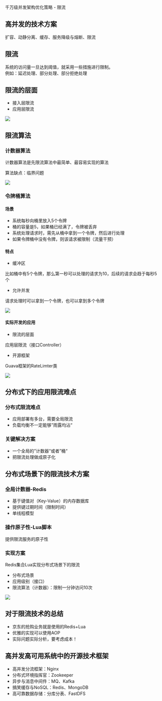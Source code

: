 千万级并发架构优化策略 - 限流
## 高并发的技术方案
扩容、动静分离、缓存、服务降级与熔断、限流
## 限流
系统的访问量一旦达到阈值，就采用一些措施进行限制。</br>
例如：延迟处理、部分处理、部分拒绝处理
## 限流的层面
- 接入层限流
- 应用层限流

![](http://39.96.200.64/upload/2019/02/0lutura1oegctr9f7j824phee7.png)
## 限流算法
### 计数器算法

计数器算法是先限流算法中最简单、最容易实现的算法

算法缺点：临界问题

![](http://39.96.200.64/upload/2019/02/7vq5jd1umeik5oai982hbvdfh0.png)
### 令牌桶算法

#### 场景
- 系统每秒向桶里放入5个令牌
- 桶的容量是5，如果桶已经满了，令牌被丢弃
- 系统处理请求时，需先从桶中拿到一个令牌，然后进行处理
- 如果令牌桶中没有令牌，则该请求被限制（流量干预）

#### 特点
- 缓冲区

比如桶中有5个令牌，那么第一秒可以处理的请求为10，后续的请求会趋于每秒5个

- 允许并发	

请求处理时可以拿到一个令牌，也可以拿到多个令牌

![](http://39.96.200.64/upload/2019/02/2phechrgv8je2p1l46uiph879q.png)

#### 实际开发的应用
- 限流的层面

应用层限流（接口Controller）

- 开源框架

Guava框架的RateLimter类

![](http://39.96.200.64/upload/2019/02/45ci3udm58i51orqb1o0paft80.png)

## 分布式下的应用限流难点
### 分布式限流难点
- 应用部署有多台，需要全局限流
- 负载均衡不一定能够”雨露均沾“

### 关键解决方案
- 一个全局的”计数器“或者”桶“
- 把限流处理做成原子化

## 分布式场景下的限流技术方案
### 全局计数器-Redis
- 基于键值对（Key-Value）的内存数据库
- 提供键过期时间（限制时间）
- 单线程模型

### 操作原子性-Lua脚本
提供限流服务的原子性

### 实现方案
Redis集合Lua实现分布式场景下的限流
- 分布式场景
- 应用级别（接口）
- 限流算法（计数器）：限制一分钟访问10次

![](http://39.96.200.64/upload/2019/02/460r0bgfiojf0ooh6lthfkiklr.png)

## 对于限流技术的总结
- 京东的抢购业务就是使用的Redis+Lua
- 优雅的实现可以使用AOP
- 实际问题实际分析，要考虑成本！

## 高并发高可用系统中的开源技术框架
- 高并发分流框架：Nginx
- 分布式环境指挥官：Zookeeper
- 异步与消息中间件：MQ、Kafka
- 搞笑缓存与NoSQL：Redis、MongoDB
- 高可靠数据存储：分库分表、FastDFS
